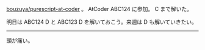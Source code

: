 [bouzuya/purescript-at-coder][] 。 AtCoder ABC124 に参加。 C まで解いた。

明日は ABC124 D と ABC123 D を解いておこう。来週は D も解いていきたい。

---

頭が痛い。

[bouzuya/purescript-at-coder]: https://github.com/bouzuya/purescript-at-coder
